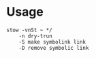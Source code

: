 # Usage
```
stow -vnSt ~ */
    -n dry-trun
    -S make symbolink link
    -D remove symbolic link
```
